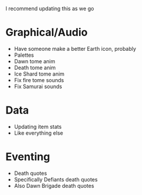 I recommend updating this as we go

# Graphical/Audio

- Have someone make a better Earth icon, probably
- Palettes
- Dawn tome anim
- Death tome anim
- Ice Shard tome anim
- Fix fire tome sounds
- Fix Samurai sounds

# Data

- Updating item stats
- Like everything else

# Eventing

- Death quotes
- Specifically Defiants death quotes
- Also Dawn Brigade death quotes